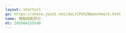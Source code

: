 ```yaml
---
layout: shorturl
go: https://share.jwint.net/doc/CPU%20benchmark.html
name: 電腦效能評分
dt: 245504155548
---
```


